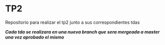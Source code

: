 # TP2
Repositorio para realizar el tp2 junto a sus correspondientes tdas

***Cada tda se realizara en una nueva branch que sera mergeada a master una vez aprobado el mismo***
